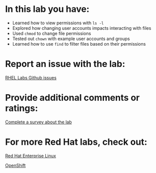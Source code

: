 # In this lab you have:
* Learned how to view permissions with `ls -l`
* Explored how changing user accounts impacts interacting with files
* Used `chmod` to change file permissions
* Tested out `chown` with example user accounts and groups
* Learned how to use `find` to filter files based on their permissions


# Report an issue with the lab:
[RHEL Labs Github issues](https://github.com/rhel-labs/learn-katacoda/issues)


# Provide additional comments or ratings:
[Complete a survey about the lab](https://forms.gle/vipkbKFYcKx9YYSs6)

# For more Red Hat labs, check out:
[Red Hat Enterprise Linux](https://lab.redhat.com)

[OpenShift](https://learn.openshift.com)
